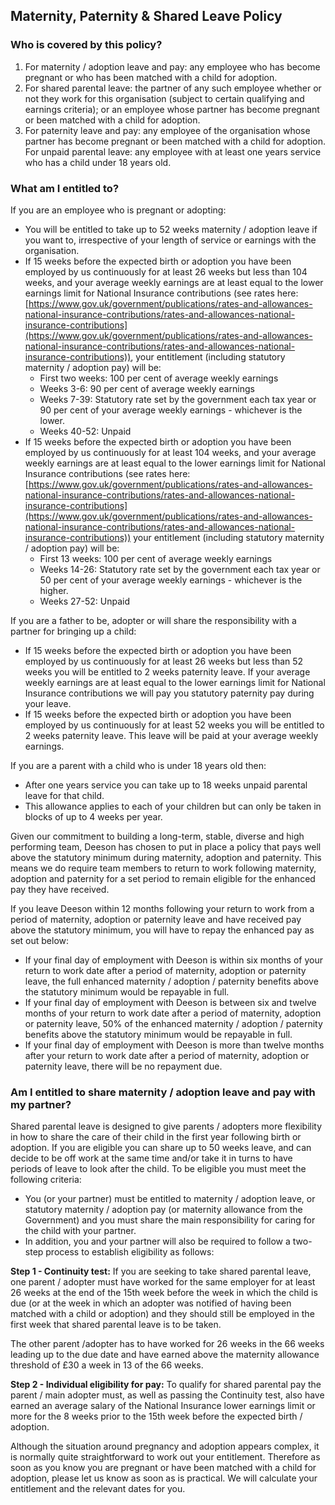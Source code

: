 ## Maternity, Paternity & Shared Leave Policy

### Who is covered by this policy?
1. For maternity / adoption leave and pay: any employee who has become pregnant or who has been matched with a child for adoption.
2. For shared parental leave: the partner of any such employee whether or not they work for this organisation (subject to certain qualifying and earnings criteria); or an employee whose partner has become pregnant or been matched with a child for adoption.
3. For paternity leave and pay: any employee of the organisation whose partner has become pregnant or been matched with a child for adoption. For unpaid parental leave: any employee with at least one years service who has a child under 18 years old.

### What am I entitled to?
If you are an employee who is pregnant or adopting:

- You will be entitled to take up to 52 weeks maternity / adoption leave if you want to, irrespective of your length of service or earnings with the organisation.
- If 15 weeks before the expected birth or adoption you have been employed by us continuously for at least 26 weeks but less than 104 weeks, and your average weekly earnings are at least equal to the lower earnings limit for National Insurance contributions (see rates here: [https://www.gov.uk/government/publications/rates-and-allowances-national-insurance-contributions/rates-and-allowances-national-insurance-contributions](https://www.gov.uk/government/publications/rates-and-allowances-national-insurance-contributions/rates-and-allowances-national-insurance-contributions)), your entitlement (including statutory maternity / adoption pay) will be:
  - First two weeks: 100 per cent of average weekly earnings
  - Weeks 3-6: 90 per cent of average weekly earnings
  - Weeks 7-39: Statutory rate set by the government each tax year or 90 per cent of your average weekly earnings - whichever is the lower.
  - Weeks 40-52: Unpaid
- If 15 weeks before the expected birth or adoption you have been employed by us continuously for at least 104 weeks, and your average weekly earnings are at least equal to the lower earnings limit for National Insurance contributions (see rates here: [https://www.gov.uk/government/publications/rates-and-allowances-national-insurance-contributions/rates-and-allowances-national-insurance-contributions](https://www.gov.uk/government/publications/rates-and-allowances-national-insurance-contributions/rates-and-allowances-national-insurance-contributions)) your entitlement (including statutory maternity / adoption pay) will be:
  - First 13 weeks: 100 per cent of average weekly earnings
  - Weeks 14-26: Statutory rate set by the government each tax year or 50 per cent of your average weekly earnings - whichever is the higher.  
  - Weeks 27-52: Unpaid


If you are a father to be, adopter or will share the responsibility with a partner for bringing up a child:

- If 15 weeks before the expected birth or adoption you have been employed by us continuously for at least 26 weeks but less than 52 weeks you will be entitled to 2 weeks paternity leave. If your average weekly earnings are at least equal to the lower earnings limit for National Insurance contributions we will pay you statutory paternity pay during your leave.
- If 15 weeks before the expected birth or adoption you have been employed by us continuously for at least 52 weeks you will be entitled to 2 weeks paternity leave. This leave will be paid at your average weekly earnings.

If you are a parent with a child who is under 18 years old then:

- After one years service you can take up to 18 weeks unpaid parental leave for that child.
- This allowance applies to each of your children but can only be taken in blocks of up to 4 weeks per year.

Given our commitment to building a long-term, stable, diverse and high performing team, Deeson has chosen to put in place a policy that pays well above the statutory minimum during maternity, adoption and paternity. This means we do require team members to return to work following maternity, adoption and paternity for a set period to remain eligible for the enhanced pay they have received.

If you leave Deeson within 12 months following your return to work from a period of maternity, adoption or paternity leave and have received pay above the statutory minimum, you will have to repay the enhanced pay as set out below:

- If your final day of employment with Deeson is within six months of your return to work date after a period of maternity, adoption or paternity leave, the full enhanced maternity / adoption / paternity benefits above the statutory minimum would be repayable in full.
- If your final day of employment with Deeson is between six and twelve months of your return to work date after a period of maternity, adoption or paternity leave, 50% of the enhanced maternity / adoption / paternity benefits above the statutory minimum would be repayable in full.
- If your final day of employment with Deeson is more than twelve months after your return to work date after a period of maternity, adoption or paternity leave, there will be no repayment due.

### Am I entitled to share maternity / adoption leave and pay with my partner?
Shared parental leave is designed to give parents / adopters more flexibility in how to share the care of their child in the first year following birth or adoption. 
If you are eligible you can share up to 50 weeks leave, and can decide to be off work at the same time and/or take it in turns to have periods of leave to look after the child. To be eligible you must meet the following criteria:

- You (or your partner) must be entitled to maternity / adoption leave, or statutory maternity / adoption pay (or maternity allowance from the Government) and you must share the main responsibility for caring for the child with your partner. 
- In addition, you and your partner will also be required to follow a two-step process to establish eligibility as follows:

**Step 1 - Continuity test:** If you are seeking to take shared parental leave, one parent / adopter must have worked for the same employer for at least 26 weeks at the end of the 15th week before the week in which the child is due (or at the week in which an adopter was notified of having been matched with a child or adoption) and they should still be employed in the first week that shared parental leave is to be taken.

The other parent /adopter has to have worked for 26 weeks in the 66 weeks leading up to the due date and have earned above the maternity allowance threshold of £30 a week in 13 of the 66 weeks.

**Step 2 - Individual eligibility for pay:** To qualify for shared parental pay the parent / main adopter must, as well as passing the Continuity test, also have earned an average salary of the National Insurance lower earnings limit or more for the 8 weeks prior to the 15th week before the expected birth / adoption.

Although the situation around pregnancy and adoption appears complex, it is normally quite straightforward to work out your entitlement. Therefore as soon as you know you are pregnant or have been matched with a child for adoption, please let us know as soon as is practical. We will calculate your entitlement and the relevant dates for you.
